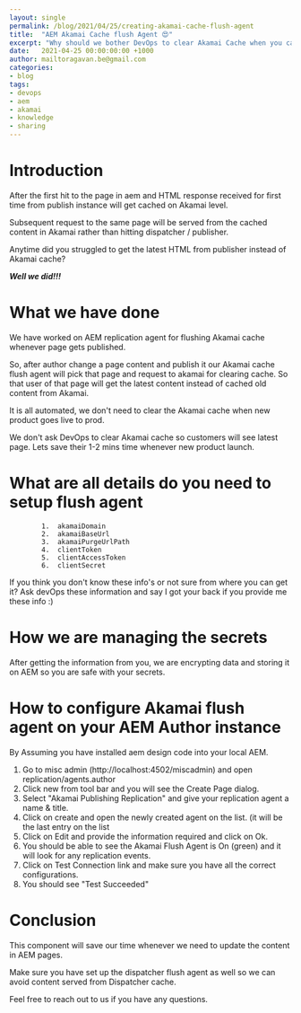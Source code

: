 ```yaml
---
layout: single
permalink: /blog/2021/04/25/creating-akamai-cache-flush-agent
title:  "AEM Akamai Cache flush Agent 😍"
excerpt: "Why should we bother DevOps to clear Akamai Cache when you can do it yourself using flush agent"
date:   2021-04-25 00:00:00:00 +1000
author: mailtoragavan.be@gmail.com
categories:
- blog
tags:
- devops
- aem
- akamai
- knowledge
- sharing
---
```


Introduction
===

After the first hit to the page in aem and HTML response received for first time from publish instance will get cached on Akamai level.

Subsequent request to the same page will be served from the cached content in Akamai rather than hitting dispatcher / publisher. 

Anytime did you struggled to get the latest HTML from publisher instead of Akamai cache? 

***Well we did!!!***

What we have done
===

We have worked on AEM replication agent for flushing Akamai cache whenever page gets published. 

So, after author change a page content and publish it our Akamai cache flush agent will pick that page and request to akamai for clearing cache. 
So that user of that page will get the latest content instead of cached old content from Akamai.

It is all automated, we don't need to clear the Akamai cache when new product goes live to prod. 

We don't ask DevOps to clear Akamai cache so customers will see latest page. Lets save their 1-2 mins time whenever new product launch.


What are all details do you need to setup flush agent 
===

            1.  akamaiDomain
            2.  akamaiBaseUrl 
            3.  akamaiPurgeUrlPath
            4.  clientToken
            5.  clientAccessToken
            6.  clientSecret

If you think you don't know these info's or not sure from where you can get it? Ask devOps these information and say I got your back if you provide me these info :)


How we are managing the secrets
===

After getting the information from you, we are encrypting data and storing it on AEM so you are safe with your secrets.

How to configure Akamai flush agent on your AEM Author instance
===

By Assuming you have installed aem design code into your local AEM.


1. Go to misc admin (http://localhost:4502/miscadmin) and open replication/agents.author
2. Click new from tool bar and you will see the Create Page dialog.
3. Select "Akamai Publishing Replication" and give your replication agent a name & title.
4. Click on create and open the newly created agent on the list. (it will be the last entry on the list
5. Click on Edit and provide the information required and click on Ok.
6. You should be able to see the Akamai Flush Agent is On (green) and it will look for any replication events.
7. Click on Test Connection link and make sure you have all the correct configurations.
8. You should see "Test Succeeded"


Conclusion
===

This component will save our time whenever we need to update the content in AEM pages. 

Make sure you have set up the dispatcher flush agent as well so we can avoid content served from Dispatcher cache.

Feel free to reach out to us if you have any questions.